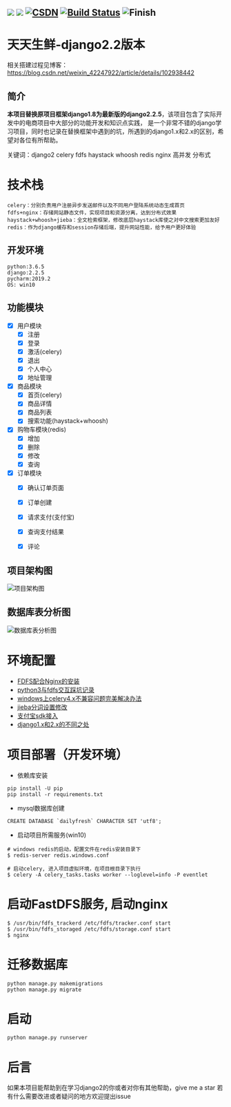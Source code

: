 [![](https://img.shields.io/badge/ICU-996-blueviolet.svg)](https://github.com/Pad0y)
[![](https://img.shields.io/badge/language-python-red.svg)](https://github.com/Pad0y)
[![CSDN](https://img.shields.io/badge/CSDN-Pad0y-yellow.svg)](https://blog.csdn.net/qq_34356800)
[![Build Status](https://www.travis-ci.org/Pad0y/Django2_dailyfresh.svg?branch=master)](https://www.travis-ci.org/Pad0y/Django2_dailyfresh)
![Finish](https://img.shields.io/badge/Finish-true-green)
---
# 天天生鲜-django2.2版本
相关搭建过程见博客：https://blog.csdn.net/weixin_42247922/article/details/102938442

## 简介
**本项目替换原项目框架django1.8为最新版的django2.2.5**，该项目包含了实际开发中的电商项目中大部分的功能开发和知识点实践，
是一个非常不错的django学习项目，同时也记录在替换框架中遇到的坑，所遇到的django1.x和2.x的区别，希望对各位有所帮助。

关键词：django2 celery fdfs haystack whoosh redis nginx 高并发 分布式

# 技术栈
```text
celery：分别负责用户注册异步发送邮件以及不同用户登陆系统动态生成首页
fdfs+nginx：存储网站静态文件，实现项目和资源分离，达到分布式效果
haystack+whoosh+jieba：全文检索框架，修改底层haystack库使之对中文搜索更加友好
redis：作为django缓存和session存储后端，提升网站性能，给予用户更好体验
```
## 开发环境  
```text
python:3.6.5
django:2.2.5
pycharm:2019.2
OS: win10
```
## 功能模块
- [x] 用户模块
    - [x] 注册
    - [x] 登录
    - [x] 激活(celery)
    - [x] 退出
    - [x] 个人中心
    - [x] 地址管理
- [x] 商品模块
    - [x] 首页(celery)
    - [x] 商品详情
    - [x] 商品列表
    - [x] 搜索功能(haystack+whoosh)
- [x] 购物车模块(redis)
    - [x] 增加
    - [x] 删除
    - [x] 修改
    - [x] 查询
- [x] 订单模块
    - [x] 确认订单页面
    - [x] 订单创建
    - [x] 请求支付(支付宝)
    - [x] 查询支付结果
    - [x] 评论
 

## 项目架构图
![项目架构图](documents/mdImages/project_frame.png)

## 数据库表分析图
![数据库表分析图](documents/mdImages/db_design.png)

# 环境配置
- [FDFS配合Nginx的安装](documents/FastDFS-description.md)
- [python3与fdfs交互踩坑记录](documents/py3fdfs.md)
- [windows上celery4.x不兼容问题完美解决办法](documents/celery_on_win10.md)
- [jieba分词设置修改](documents/jieba.md)
- [支付宝sdk接入](https://github.com/fzlee/alipay/blob/master/README.zh-hans.md)
- [django1.x和2.x的不同之处](documents/diff.md)
# 项目部署（开发环境）
- 依赖库安装
```text
pip install -U pip
pip install -r requirements.txt
```
- mysql数据库创建
```mysql
CREATE DATABASE `dailyfresh` CHARACTER SET 'utf8';
```
- 启动项目所需服务(win10)
```shell script
# windows redis的启动，配置文件在redis安装目录下
$ redis-server redis.windows.conf

# 启动celery, 进入项目虚拟环境，在项目根目录下执行
$ celery -A celery_tasks.tasks worker --loglevel=info -P eventlet
```

# 启动FastDFS服务, 启动nginx
```shell script
$ /usr/bin/fdfs_trackerd /etc/fdfs/tracker.conf start
$ /usr/bin/fdfs_storaged /etc/fdfs/storage.conf start
$ nginx
```

# 迁移数据库
```
python manage.py makemigrations
python manage.py migrate
```
# 启动
```
python manage.py runserver
```

# 后言
如果本项目能帮助到在学习django2的你或者对你有其他帮助，give me a star
若有什么需要改进或者疑问的地方欢迎提出issue 
